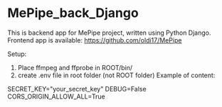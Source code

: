 # MePipe_back_Django
This is backend app for MePipe project, written using Python Django. 
Frontend app is available: https://github.com/oldi17/MePipe

Setup:
1. Place ffmpeg and ffprobe in ROOT/bin/
2. create .env file in root folder (not ROOT folder)
  Example of content:

  SECRET_KEY="your_secret_key"
  DEBUG=False
  CORS_ORIGIN_ALLOW_ALL=True